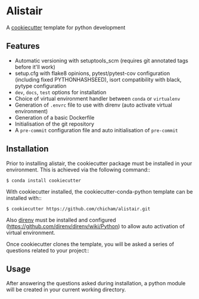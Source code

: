 # Alistair
A [cookiecutter](https://www.github.com/audreyr/cookiecutter "cookiecutter") template for
python development

## Features

 - Automatic versioning with setuptools_scm (requires git annotated tags before it'll work)
 - setup.cfg with flake8 opinions, pytest/pytest-cov configuration (including fixed PYTHONHASHSEED), isort compatibility with black, pytype configuration
 - `dev`, `docs`, `test` options for installation
 - Choice of virtual environment handler  between `conda` or `virtualenv`
 - Generation of `.envrc` file to use with direnv (auto activate virtual
   environment)
 - Generation of a basic Dockerfile
 - Initialisation of the git repository
 - A `pre-commit` configuration file and auto initialisation of `pre-commit`

## Installation

Prior to installing alistair, the cookiecutter package must be installed in your environment. This is achieved via the following command::

    $ conda install cookiecutter

With cookiecutter installed, the cookiecutter-conda-python template can be installed with::

    $ cookiecutter https://github.com/chicham/alistair.git

Also [direnv](https://direnv.net/) must be installed and configured (https://github.com/direnv/direnv/wiki/Python) to allow auto activation of virtual environment.

Once cookiecutter clones the template, you will be asked a series of questions related to your project::

## Usage

After answering the questions asked during installation, a python module will be
created in your current working directory.
